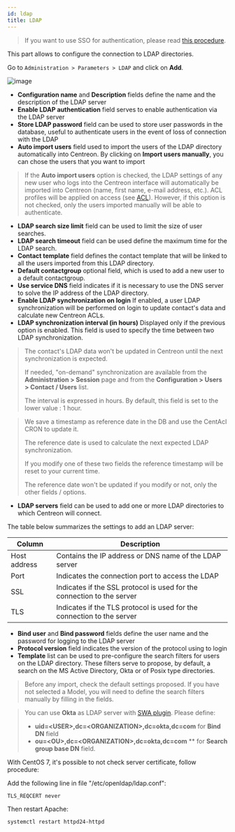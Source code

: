 ```yaml
---
id: ldap
title: LDAP
---
```


> If you want to use SSO for authentication, please read
> [this procedure](centreon-ui.html#sso).

This part allows to configure the connection to LDAP directories.

Go to `Administration > Parameters > LDAP` and click on **Add**.

![image](../../assets/administration/parameters-ldap-add.png)

- **Configuration name** and **Description** fields define the name and the
description of the LDAP server
- **Enable LDAP authentication** field serves to enable authentication via the
LDAP server
- **Store LDAP password** field can be used to store user passwords in the
database, useful to authenticate users in the event of loss of connection
with the LDAP
- **Auto import users** field used to import the users of the LDAP directory
automatically into Centreon. By clicking on **Import users manually**, you
can chose the users that you want to import

> If the **Auto import users** option is checked, the LDAP settings of any new
> user who logs into the Centreon interface will automatically be imported into
> Centreon (name, first name, e-mail address, etc.). ACL profiles will be applied
> on access (see [ACL](../access-control-lists.html)). However, if this option
> is not checked, only the users imported manually will be able to authenticate.

- **LDAP search size limit** field can be used to limit the size of user
searches.
- **LDAP search timeout** field can be used define the maximum time for the
LDAP search.
- **Contact template** field defines the contact template that will be linked
to all the users imported from this LDAP directory.
- **Default contactgroup** optional field, which is used to add a new user to
a default contactgroup.
- **Use service DNS** field indicates if it is necessary to use the DNS server
to solve the IP address of the LDAP directory.
- **Enable LDAP synchronization on login** If enabled, a user LDAP
synchronization will be performed on login to update contact's data and
calculate new Centreon ACLs.
- **LDAP synchronization interval (in hours)** Displayed only if the previous
option is enabled. This field is used to specify the time between two LDAP
synchronization.

> The contact's LDAP data won't be updated in Centreon until the next
> synchronization is expected.
>
> If needed, "on-demand" synchronization are
> available from the **Administration > Session** page and from the
> **Configuration > Users > Contact / Users** list.
>
> The interval is expressed in hours. By default, this field is set to the lower
> value : 1 hour.

> We save a timestamp as reference date in the DB and use the CentAcl CRON to
> update it.
>
> The reference date is used to calculate the next expected LDAP synchronization.
>
> If you modify one of these two fields the reference timestamp will be reset to
> your current time.
>
> The reference date won't be updated if you modify or not, only the other fields
> / options.

- **LDAP servers** field can be used to add one or more LDAP directories to
which Centreon will connect.

The table below summarizes the settings to add an LDAP server:

| Column       | Description                                                            |
| ------------ | ---------------------------------------------------------------------- |
| Host address | Contains the IP address or DNS name of the LDAP server                 |
| Port         | Indicates the connection port to access the LDAP                       |
| SSL          | Indicates if the SSL protocol is used for the connection to the server |
| TLS          | Indicates if the TLS protocol is used for the connection to the server |

- **Bind user** and **Bind password** fields define the user name and the
password for logging to the LDAP server
- **Protocol version** field indicates the version of the protocol using to
login
- **Template** list can be used to pre-configure the search filters for users
on the LDAP directory. These filters serve to propose, by default, a search
on the MS Active Directory, Okta or of Posix type directories.

> Before any import, check the default settings proposed. If you have not selected
> a Model, you will need to define the search filters manually by filling in the
> fields.

> You can use **Okta** as LDAP server with [SWA
> plugin](https://help.okta.com/en/prod/Content/Topics/Apps/Apps_Configure_Template_App.htm).
> Please define:
>
> - **uid=\<USER\>,dc=\<ORGANIZATION\>,dc=okta,dc=com** for **Bind DN** field
> - **ou=\<OU\>,dc=\<ORGANIZATION\>,dc=okta,dc=com** \*\* for **Search group
> base DN** field.

With CentOS 7, it's possible to not check server certificate, follow procedure:

Add the following line in file "/etc/openldap/ldap.conf":

```shell
TLS_REQCERT never
```

Then restart Apache:

```shell
systemctl restart httpd24-httpd
```
